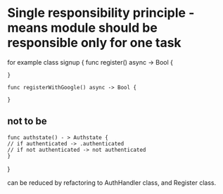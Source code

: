 # Single responsibility principle - means module should be responsible only for one task


for example 
class signup {
	func register() async -> Bool {
	
	}

	func registerWithGoogle() async -> Bool {
	
	}

## not to be 
	func authstate() - > Authstate {
	// if authenticated -> .authenticated
	// if not authenticated -> not authenticated
	}

   }

can be reduced by refactoring to AuthHandler class, and Register class.